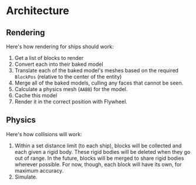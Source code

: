 # Architecture

## Rendering

Here's how rendering for ships should work:

1. Get a list of blocks to render
2. Convert each into their baked model
3. Translate each of the baked model's meshes based on the required `BlockPos` (relative to the center of the entity)
4. Merge all of the baked models, culling any faces that cannot be seen.
5. Calculate a physics mesh (`AABB`) for the model.
6. Cache this model
7. Render it in the correct position with Flywheel.

## Physics

Here's how collisions will work:

1. Within a set distance limit (to each ship), blocks will be collected and each
   given a rigid body. These rigid bodies will be deleted when they go out of
   range. In the future, blocks will be merged to share rigid bodies wherever
   possible. For now, though, each block will have its own, for maximum accuracy.
2. Simulate.
